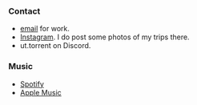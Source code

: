 ### Contact
- [email](mailto:kensoares@gmail.com) for work.
- [Instagram](https://www.instagram.com/torrent._.ut/). I do post some photos of my trips there.
- ut.torrent on Discord.
### Music
- [Spotify](https://open.spotify.com/artist/672qI9XpEfgSpCKHPOKzPw)
- [Apple Music](https://music.apple.com/us/artist/torrent/1718397699)